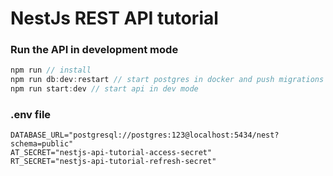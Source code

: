 # NestJs REST API tutorial


### Run the API in development mode
```javascript
npm run // install
npm run db:dev:restart // start postgres in docker and push migrations
npm run start:dev // start api in dev mode
```

### .env file
```env
DATABASE_URL="postgresql://postgres:123@localhost:5434/nest?schema=public"
AT_SECRET="nestjs-api-tutorial-access-secret"
RT_SECRET="nestjs-api-tutorial-refresh-secret"
```
